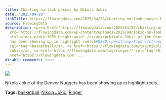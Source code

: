 ```yaml
---
title: Charting no-look passes by Nikola Jokic
date: '2025-04-28'
linkTitle: https://flowingdata.com/2025/04/28/charting-no-look-passes-by-nikola-jokic/
source: FlowingData
description: <p><a href="https://flowingdata.com/2025/04/28/charting-no-look-passes-by-nikola-jokic/"><img
  src="https://flowingdata.com/wp-content/uploads/2025/04/jokic-no-look-e1745601176860-750x729.webp"
  style="max-width:100%;height:auto" /></a></p>Nikola Jokic of the Denver Nuggets
  has been showing up in highlight reels&#8230;<p><strong>Tags:</strong> <a href="https://flowingdata.com/tag/basketball/"
  rel="tag">basketball</a>, <a href="https://flowingdata.com/tag/nikola-jokic/" rel="tag">Nikola
  Jokic</a>, <a href="https://flowingdata.com/tag/ringer/" rel="tag">Ringer</a>, <a
  href="https://flowingdata.com ...
disable_comments: true
---
```

<p><a href="https://flowingdata.com/2025/04/28/charting-no-look-passes-by-nikola-jokic/"><img src="https://flowingdata.com/wp-content/uploads/2025/04/jokic-no-look-e1745601176860-750x729.webp" style="max-width:100%;height:auto" /></a></p>Nikola Jokic of the Denver Nuggets has been showing up in highlight reels&#8230;<p><strong>Tags:</strong> <a href="https://flowingdata.com/tag/basketball/" rel="tag">basketball</a>, <a href="https://flowingdata.com/tag/nikola-jokic/" rel="tag">Nikola Jokic</a>, <a href="https://flowingdata.com/tag/ringer/" rel="tag">Ringer</a>, <a href="https://flowingdata.com ...